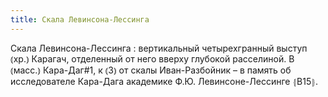 ```yaml
---
title: Скала Левинсона-Лессинга
---
```


Скала Левинсона-Лессинга
: вертикальный четырехгранный выступ ⦅хр.⦆ Карагач, отделенный от него вверху глубокой расселиной. В ⦅масс.⦆ Кара-Даг#1, к ⦅З⦆ от скалы Иван-Разбойник – в память об исследователе Кара-Дага академике Ф.Ю. Левинсоне-Лессинге ⦃В15⦄.
